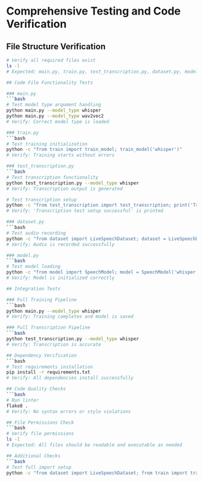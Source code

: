 # Comprehensive Testing and Code Verification

## File Structure Verification
```bash
# Verify all required files exist
ls -l
# Expected: main.py, train.py, test_transcription.py, dataset.py, model.py, requirements.txt, README.md

## Code File Functionality Tests

### main.py
```bash
# Test model type argument handling
python main.py --model_type whisper
python main.py --model_type wav2vec2
# Verify: Correct model type is loaded

### train.py
```bash
# Test training initialization
python -c "from train import train_model; train_model('whisper')"
# Verify: Training starts without errors

### test_transcription.py
```bash
# Test transcription functionality
python test_transcription.py --model_type whisper
# Verify: Transcription output is generated

# Test transcription setup
python -c "from test_transcription import test_transcription; print('Transcription test setup successful')"
# Verify: 'Transcription test setup successful' is printed

### dataset.py
```bash
# Test audio recording
python -c "from dataset import LiveSpeechDataset; dataset = LiveSpeechDataset(); audio = dataset.record_audio()"
# Verify: Audio is recorded successfully

### model.py
```bash
# Test model loading
python -c "from model import SpeechModel; model = SpeechModel('whisper')"
# Verify: Model is initialized correctly

## Integration Tests

### Full Training Pipeline
```bash
python main.py --model_type whisper
# Verify: Training completes and model is saved

### Full Transcription Pipeline
```bash
python test_transcription.py --model_type whisper
# Verify: Transcription is accurate

## Dependency Verification
```bash
# Test requirements installation
pip install -r requirements.txt
# Verify: All dependencies install successfully

## Code Quality Checks
```bash
# Run linter
flake8 .
# Verify: No syntax errors or style violations

## File Permissions Check
```bash
# Verify file permissions
ls -l
# Expected: All files should be readable and executable as needed

## Additional Checks
```bash
# Test full import setup
python -c "from dataset import LiveSpeechDataset; from train import train_model; from test_transcription import test_transcription; print('All imports successful')"
```